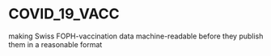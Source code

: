 # COVID_19_VACC
making Swiss FOPH-vaccination data machine-readable before they publish them in a reasonable format
